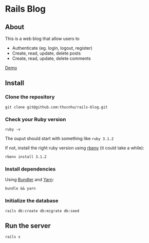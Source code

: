 # Rails Blog

## About

This is a web blog that allow users to

-  Authenticate (eg. login, logout, register)
-  Create, read, update, delete posts
-  Create, read, update, delete comments

[Demo](https://youtu.be/WJT3cSf32sQ)

## Install

### Clone the repository

```shell
git clone git@github.com:thucnhu/rails-blog.git
```

### Check your Ruby version

```shell
ruby -v
```

The ouput should start with something like `ruby 3.1.2`

If not, install the right ruby version using [rbenv](https://github.com/rbenv/rbenv) (it could take a while):

```shell
rbenv install 3.1.2
```

### Install dependencies

Using [Bundler](https://github.com/bundler/bundler) and [Yarn](https://github.com/yarnpkg/yarn):

```shell
bundle && yarn
```

### Initialize the database

```shell
rails db:create db:migrate db:seed
```

## Run the server

```shell
rails s
```
